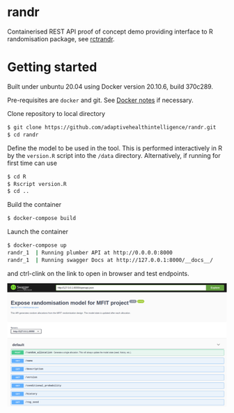 # randr

Containerised REST API proof of concept demo providing interface to R randomisation package, see [rctrandr](https://github.com/jatotterdell/rctrandr).

# Getting started

Built under unbuntu 20.04 using Docker version 20.10.6, build 370c289.
 
Pre-requisites are `docker` and git. 
See [Docker notes](https://github.com/maj-biostat/misc-notes/blob/master/docker.md) if necessary.

Clone repository to local directory

```sh
$ git clone https://github.com/adaptivehealthintelligence/randr.git
$ cd randr
```

Define the model to be used in the tool.
This is performed interactively in R by the `version.R` script into the `/data` directory.
Alternatively, if running for first time can use

```sh
$ cd R
$ Rscript version.R
$ cd ..
```

Build the container

```sh
$ docker-compose build
```

Launch the container

```sh
$ docker-compose up
randr_1  | Running plumber API at http://0.0.0.0:8000
randr_1  | Running swagger Docs at http://127.0.0.1:8000/__docs__/
```

and ctrl-clink on the link to open in browser and test endpoints.

![Swagger](swagger.png?raw=true "Swagger UI")

